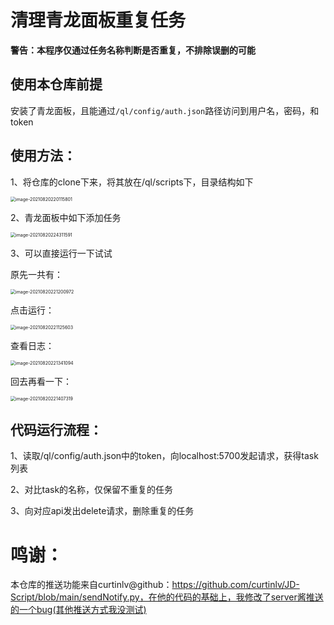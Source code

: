 # 清理青龙面板重复任务



**警告：本程序仅通过任务名称判断是否重复，不排除误删的可能**

## 使用本仓库前提

安装了青龙面板，且能通过`/ql/config/auth.json`路径访问到用户名，密码，和token



## 使用方法：

1、将仓库的clone下来，将其放在/ql/scripts下，目录结构如下

<img src="https://gitee.com/AndrewYu/PicGo/raw/master/img/image-20210820220115801.png" alt="image-20210820220115801" style="zoom: 50%;" />

2、青龙面板中如下添加任务

<img src="https://gitee.com/AndrewYu/PicGo/raw/master/img/image-20210820224311591.png" alt="image-20210820224311591" style="zoom:50%;" />

3、可以直接运行一下试试

原先一共有：

<img src="https://gitee.com/AndrewYu/PicGo/raw/master/img/image-20210820221200972.png" alt="image-20210820221200972" style="zoom:50%;" />

点击运行：

<img src="https://gitee.com/AndrewYu/PicGo/raw/master/img/image-20210820221125603.png" alt="image-20210820221125603" style="zoom:50%;" />

查看日志：

<img src="https://gitee.com/AndrewYu/PicGo/raw/master/img/image-20210820221341094.png" alt="image-20210820221341094" style="zoom:50%;" />

回去再看一下：

<img src="https://gitee.com/AndrewYu/PicGo/raw/master/img/image-20210820221407319.png" alt="image-20210820221407319" style="zoom:50%;" />



## 代码运行流程：

1、读取/ql/config/auth.json中的token，向localhost:5700发起请求，获得task列表

2、对比task的名称，仅保留不重复的任务

3、向对应api发出delete请求，删除重复的任务



# 鸣谢：

本仓库的推送功能来自curtinlv@github：https://github.com/curtinlv/JD-Script/blob/main/sendNotify.py，在他的代码的基础上，我修改了server酱推送的一个bug(其他推送方式我没测试)





